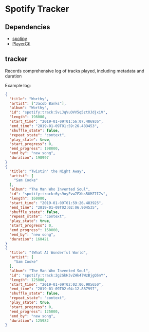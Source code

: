 # Spotify Tracker

## Dependencies

- [spotipy](https://github.com/plamere/spotipy)
- [PlayerCtl](https://github.com/acrisci/playerctl)

## tracker

Records comprehensive log of tracks played, including metadata and duration

Example log:

```json
{
  "title": "Worthy",
  "artist": ["Jacob Banks"],
  "album": "Worthy",
  "id": "spotify:track:5vLJqVuOVV5q5ztXJdjxiV",
  "length": 198000,
  "start_time": "2019-01-09T01:56:07.486936",
  "end_time": "2019-01-09T01:59:26.483453",
  "shuffle_state": false,
  "repeat_state": "context",
  "play_state": true,
  "start_progress": 0,
  "end_progress": 198000,
  "end_by": "new song",
  "duration": 198997
}
{
  "title": "Twistin' the Night Away",
  "artist": [
    "Sam Cooke"
  ],
  "album": "The Man Who Invented Soul",
  "id": "spotify:track:6ys9oyFvw7FXbs5UMZ7I7s",
  "length": 160000,
  "start_time": "2019-01-09T01:59:26.483925",
  "end_time": "2019-01-09T02:02:06.904535",
  "shuffle_state": false,
  "repeat_state": "context",
  "play_state": true,
  "start_progress": 0,
  "end_progress": 160000,
  "end_by": "new song",
  "duration": 160421
}
{
  "title": "(What A) Wonderful World",
  "artist": [
    "Sam Cooke"
  ],
  "album": "The Man Who Invented Soul",
  "id": "spotify:track:2g2GkH3vZHk4lWzBjgQ6nY",
  "length": 125000,
  "start_time": "2019-01-09T02:02:06.905650",
  "end_time": "2019-01-09T02:04:12.887997",
  "shuffle_state": false,
  "repeat_state": "context",
  "play_state": true,
  "start_progress": 0,
  "end_progress": 125000,
  "end_by": "new song",
  "duration": 125982
}
```
